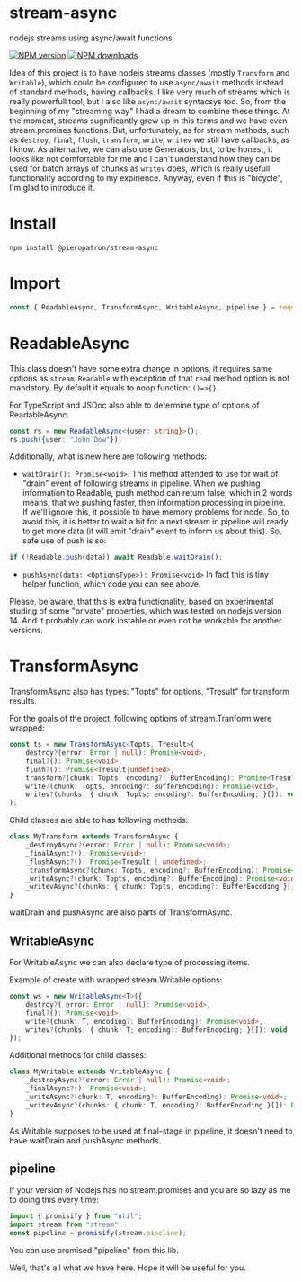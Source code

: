# stream-async
nodejs streams using async/await functions

[![NPM version](https://img.shields.io/npm/v/@pieropatron/stream-async.svg?style=flat-square)](https://www.npmjs.com/package/@pieropatron/stream-async)
[![NPM downloads](https://img.shields.io/npm/dm/@pieropatron/stream-async.svg?style=flat-square)](https://www.npmjs.com/package/@pieropatron/stream-async)

Idea of this project is to have nodejs streams classes (mostly `Transform` and `Writable`), which could be configured to use `async/await` methods instead of standard methods, having callbacks. I like very much of streams which is really powerfull tool, but I also like `async/await` syntacsys too. So, from the beginning of my "streaming way" I had a dream to combine these things. At the moment, streams sugnificantly grew up in this terms and we have even stream.promises functions. But, unfortunately, as for stream methods, such as `destroy`, `final`, `flush`, `transform`, `write`, `writev` we still have callbacks, as I know. As alternative, we can also use Generators, but, to be honest, it looks like not comfortable for me and I can't understand how they can be used for batch arrays of chunks as `writev` does, which is really usefull functionality according to my expirience. Anyway, even if this is "bicycle", I'm glad to introduce it.

# Install
`npm install @pieropatron/stream-async`

# Import
``` javascript
const { ReadableAsync, TransformAsync, WritableAsync, pipeline } = require('@pieropatron/stream-async');
```

# ReadableAsync
This class doesn't have some extra change in options, it requires same options as `stream.Readable` with exception of that `read` method option is not mandatory. By default it equals to noop function: `()=>{}`.

For TypeScript and JSDoc also able to determine type of options of ReadableAsync.

``` TypeScript
const rs = new ReadableAsync<{user: string}>();
rs.push({user: "John Dow"});
```

Additionally, what is new here are following methods:

* ```waitDrain(): Promise<void>```. This method attended to use for wait of "drain" event of following streams in pipeline. When we pushing information to Readable, push method can return false, which in 2 words means, that we pushing faster, then information processing in pipeline. If we'll ignore this, it possible to have memory problems for node. So, to avoid this, it is better to wait a bit for a next stream in pipeline will ready to get more data (it will emit "drain" event to inform us about this). So, safe use of push is so:

``` javascript
if (!Readable.push(data)) await Readable.waitDrain();
```

* ```pushAsync(data: <OptionsType>): Promise<void>``` In fact this is tiny helper function, which code you can see above.

Please, be aware, that this is extra functionality, based on experimental studing of some "private" properties, which was tested on nodejs version 14. And it probably can work instable or even not be workable for another versions.


# TransformAsync

TransformAsync also has types: "Topts" for options, "Tresult" for transform results.

For the goals of the project, following options of stream.Tranform were wrapped:

``` TypeScript
const ts = new TransformAsync<Topts, Tresult>(
	destroy?(error: Error | null): Promise<void>,
	final?(): Promise<void>,
	flush?(): Promise<Tresult|undefined>,
	transform?(chunk: Topts, encoding?: BufferEncoding): Promise<Tresult | undefined>,
	write?(chunk: Topts, encoding?: BufferEncoding): Promise<void>,
	writev?(chunks: { chunk: Topts; encoding?: BufferEncoding; }[]): void
);
```

Child classes are able to has following methods:

``` TypeScript
class MyTransform extends TransformAsync {
	_destroyAsync?(error: Error | null): Promise<void>;
	_finalAsync?(): Promise<void>;
	_flushAsync?(): Promise<Tresult | undefined>;
	_transformAsync?(chunk: Topts, encoding?: BufferEncoding): Promise<Tresult | undefined>;
	_writeAsync?(chunk: Topts, encoding?: BufferEncoding): Promise<void>;
	_writevAsync?(chunks: { chunk: Topts, encoding?: BufferEncoding }[]): Promise<void>;
}
```

waitDrain and pushAsync are also parts of TransformAsync.

## WritableAsync
For WritableAsync we can also declare type of processing items.

Example of create with wrapped stream.Writable options:

``` TypeScript
const ws = new WritableAsync<T>({
	destroy?( error: Error | null): Promise<void>,
	final?(): Promise<void>,
	write?(chunk: T, encoding?: BufferEncoding): Promise<void>,
	writev?(chunks: { chunk: T; encoding?: BufferEncoding; }[]): void
});
```

Additional methods for child classes:

``` TypeScript
class MyWritable extends WritableAsync {
	_destroyAsync?(error: Error | null): Promise<void>;
	_finalAsync?(): Promise<void>;
	_writeAsync?(chunk: T, encoding?: BufferEncoding): Promise<void>;
	_writevAsync?(chunks: { chunk: T, encoding?: BufferEncoding }[]): Promise<void>;
}
```

As Writable supposes to be used at final-stage in pipeline, it doesn't need to have waitDrain and pushAsync methods.

## pipeline
If your version of Nodejs has no stream.promises and you are so lazy as me to doing this every time:

``` TypeScript
import { promisify } from "util";
import stream from "stream";
const pipeline = promisify(stream.pipeline);
```

You can use promised "pipeline" from this lib.

Well, that's all what we have here. Hope it will be useful for you.
